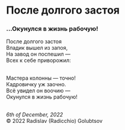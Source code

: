 <style>p{text-align:left}</style>
# После долгого застоя

### ...Окунулся в жизнь рабочую!

После долгого застоя<br />
Владик вышел из запоя,<br />
На завод он поспешил &mdash;<br />
Всех к себе приворожил:

<br />Мастера колонны &mdash; точно!<br />
Кадровичку уж заочно.<br />
Всё увидел он воочию &mdash;<br />
Окунулся в жизнь рабочую!

<br />*6th of December, 2022*<br />
&copy; 2022 Radislav (Radicchio) Golubtsov

